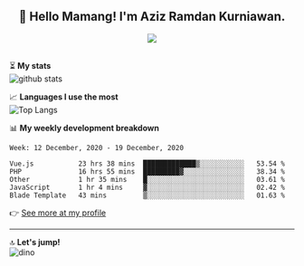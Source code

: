 <h2 align="center">👋 Hello Mamang! I'm Aziz Ramdan Kurniawan.</h2>  
<p align="center">
  <img src="https://komarev.com/ghpvc/?username=azizramdan"> <br><br>
</p>
    
⏳ **My stats**  
![github stats](https://github-readme-stats.vercel.app/api?username=azizramdan&show_icons=true&count_private=true&title_color=000&hide_border=true&hide_title=true)  

📈 **Languages I use the most**  
![Top Langs](https://github-readme-stats.vercel.app/api/top-langs/?username=azizramdan&layout=compact&langs_count=6&hide=tsql&hide_border=true&hide_title=true&exclude_repo=Futsal-Go,Futsal-Go-Admin,Sistem-Informasi-Sensus-Harian-Rawat-Inap)  

📊 **My weekly development breakdown**
<!--START_SECTION:waka-->
```text
Week: 12 December, 2020 - 19 December, 2020

Vue.js           23 hrs 38 mins  █████████████▒░░░░░░░░░░░   53.54 % 
PHP              16 hrs 55 mins  █████████▓░░░░░░░░░░░░░░░   38.34 % 
Other            1 hr 35 mins    █░░░░░░░░░░░░░░░░░░░░░░░░   03.61 % 
JavaScript       1 hr 4 mins     ▓░░░░░░░░░░░░░░░░░░░░░░░░   02.42 % 
Blade Template   43 mins         ▒░░░░░░░░░░░░░░░░░░░░░░░░   01.63 % 
```
<!--END_SECTION:waka-->
👉 [See more at my profile](https://wakatime.com/@azizramdan)
***
🔝 **Let's jump!**  
![dino](https://raw.githubusercontent.com/azizramdan/azizramdan/master/dino.gif)  
